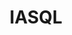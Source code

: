 ---
codehost: https://github.com/https://github.com/iasql/iasql
logohandle: iasql
sort: iasql
title: IASQL
twitter: https://x.com/iasql
website: https://iasql.com/
---